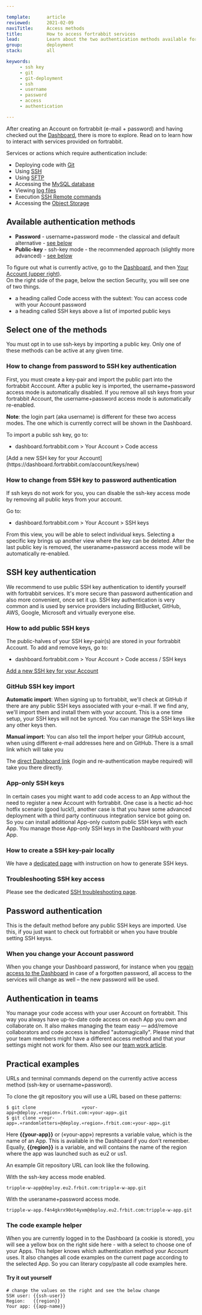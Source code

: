 ```yaml
---

template:      article
reviewed:      2021-02-09
naviTitle:     Access methods
title:         How to access fortrabbit services
lead:          Learn about the two authentication methods available for fortrabbit services.
group:         deployment
stack:         all

keywords:
     - ssh key
     - git
     - git-deployment
     - ssh
     - username
     - password
     - access
     - authentication

---
```


After creating an Account on fortrabbit (e-mail + password) and having checked out the [Dashboard](/dashboard), there is more to explore. Read on to learn how to interact with services provided on fortrabbit.

Services or actions which require authentication include:

* Deploying code with [Git](/git-deployment#toc-usage)
* Using [SSH](/ssh-uni)
* Using [SFTP](/sftp-uni)
* Accessing the [MySQL database](/mysql#toc-remote-mysql-access)
* Viewing [log files](/logging-uni)
* Execution [SSH Remote commands](/remote-ssh-execution-pro#toc-usage)
* Accessing the [Object Storage](/object-storage#toc-accessing-the-object-storage)

## Available authentication methods

* **Password** - username+password mode - the classical and default alternative - [see below](#toc-password-authentication)
* **Public-key** - ssh-key mode - the recommended approach (slightly more advanced) - [see below](#toc-ssh-key-authentication)

To figure out what is currently active, go to the [Dashboard](/dashboard), and then [Your Account (upper right)](https://dashboard.fortrabbit.com/account).  
On the right side of the page, below the section Security, you will see one of two things.

- a heading called Code access with the subtext: You can access code with your Account password
- a heading called SSH keys above a list of imported public keys


## Select one of the methods

You must opt in to use ssh-keys by importing a public key. Only one of these methods can be active at any given time.

### How to change from password to SSH key authentication

First, you must create a key-pair and import the public part into the fortrabbit Acccount.
After a public key is imported, the username+password access mode is automatically disabled.
If you remove all ssh keys from your fortrabbit Account, the username+password access mode is automatically re-enabled.

**Note**: the login part (aka username) is different for these two access modes. The one which is currently correct will be shown in the Dashboard.

To import a public ssh key, go to:

* dashboard.fortrabbit.com > Your Account > Code access


<div markdown="1" data-user="known">
[Add a new SSH key for your Account](https://dashboard.fortrabbit.com/account/keys/new)
</div>


### How to change from SSH key to password authentication

If ssh keys do not work for you, you can disable the ssh-key access mode by removing all public keys from your account.

Go to:

- dashboard.fortrabbit.com > Your Account > SSH keys

From this view, you will be able to select individual keys. Selecting a specific key brings up another view where the key can be deleted. After the last public key is removed, the useraname+password access mode will be automatically re-enabled.



## SSH key authentication

We recommend to use public SSH key authentication to identify yourself with fortrabbit services. It's more secure than password authentication and also more convenient, once set it up. SSH key authentication is very common and is used by service providers including BitBucket, GitHub, AWS, Google, Microsoft and virtually everyone else.



### How to add public SSH keys

The public-halves of your SSH key-pair(s) are stored in your fortrabbit Account.
To add and remove keys, go to:

- dashboard.fortrabbit.com > Your Account > Code access / SSH keys

<div markdown="1" data-user="known">

[Add a new SSH key for your Account](https://dashboard.fortrabbit.com/account/keys/new)

</div>



### GitHub SSH key import

**Automatic import**: When signing up to fortrabbit, we'll check at GitHub if there are any public SSH keys associated with your e-mail. If we find any, we'll import them and install them with your account. This is a one time setup, your SSH keys will not be synced. You can manage the SSH keys like any other keys then.

**Manual import**: You can also tell the import helper your GitHub account, when using different e-mail addresses here and on GitHub. There is a small link which will take you

The [direct Dashboard link](https://dashboard.fortrabbit.com/boarding/keys/github) (login and re-authentication maybe required) will take you there directly.


### App-only SSH keys

In certain cases you might want to add code access to an App without the need to register a new Account with fortrabbit. One case is a hectic ad-hoc hotfix scenario (good luck!), another case is that you have some advanced deployment with a third party continuous integration service bot going on. So you can install additional App-only custom public SSH keys with each App. You manage those App-only SSH keys in the Dashboard with your App.


### How to create a SSH key-pair locally

We have a [dedicated page](ssh-keys) with instruction on how to generate SSH keys.

### Troubleshooting SSH key access

Please see the dedicated [SSH troubleshooting page](/ssh-key-troubleshooting).

## Password authentication

This is the default method before any public SSH keys are imported. Use this, if you just want to check out fortrabbit or when you have trouble setting SSH keyss.

### When you change your Account password

When you change your Dashboard password, for instance when you [regain access to the Dashboard](/dashboard#toc-regaining-access) in case of a forgotten password, all access to the services will change as well – the new password will be used.


## Authentication in teams

You manage your code access with your user Account on fortrabbit. This way you always have up-to-date code access on each App you own and collaborate on. It also makes managing the team easy — add/remove collaborators and code access is handled "automagically". Please mind that your team members might have a different access method and that your settings might not work for them. Also see our [team work article](/collaboration).

## Practical examples

URLs and terminal commands depend on the currently active access method (ssh-key or username+password).

To clone the git repository you will use a URL based on these patterns:

    $ git clone                 «your-app»@deploy.«region».frbit.com:«your-app».git
    $ git clone «your-app».«randomletters»@deploy.«region».frbit.com:«your-app».git

Here **&#x7B;{your-app}}** or («your-app») represnts a variable value, which is the name of an App. This is available in the Dashboard if you don't remember.
Equally, **&#x7B;{region}}** is a variable, and will contains the name of the region where the app was launched such as eu2 or us1.

An example Git repository URL can look like the following.

With the ssh-key access mode enabled.

    tripple-w-app@deploy.eu2.frbit.com:tripple-w-app.git

With the useraname+password access mode.

    tripple-w-app.f4n4gkrx90ot4yxm@deploy.eu2.frbit.com:tripple-w-app.git


### The code example helper

When you are currently logged in to the Dashboard (a cookie is stored), you will see a yellow box on the right side here - with a select to choose one of your Apps. This helper knows which authentication method your Account uses. It also changes all code examples on the current page according to the selected App. So you can literary copy/paste all code examples here.


#### Try it out yourself

```
# change the values on the right and see the below change
SSH user: {{ssh-user}}
Region:   {{region}}
Your app: {{app-name}}
```

